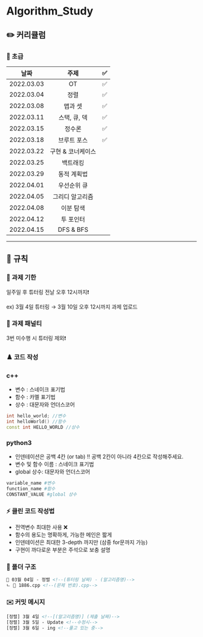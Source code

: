 # Algorithm_Study

## ✏️ 커리큘럼   
### 🌙 초급
|    날짜    | 주제 | ✅ |
|:----------:|:----:| :--: |
| 2022.03.03 |  OT  | ✅ |
| 2022.03.04 |정렬|✅|
| 2022.03.08 |맵과 셋|✅|
| 2022.03.11 |스택, 큐, 덱|✅|
| 2022.03.15 |정수론|✅|
| 2022.03.18 |브루트 포스|✅|
| 2022.03.22 |구현 & 코너케이스||
| 2022.03.25 |백트래킹||
| 2022.03.29 |동적 계획법||
| 2022.04.01 |우선순위 큐||
| 2022.04.05 |그리디 알고리즘||
| 2022.04.08 |이분 탐색||
| 2022.04.12 |투 포인터||
| 2022.04.15 |DFS & BFS||
---

## 🤙 규칙

### 🎉 과제 기한

일주일 후 튜터링 전날 오후 12시까지❗

ex) 3월 4일 튜터링 → 3월 10일 오후 12시까지 과제 업로드

### 📌 과제 패널티

3번 미수행 시 튜터링 제외❗

### ♟️ 코드 작성
### c++
- 변수 : 스네이크 표기법
- 함수 : 카멜 표기법
- 상수 : 대문자와 언더스코어

```cpp
int hello_world; //변수
int helloWorld() //함수
const int HELLO_WORLD //상수
```
### python3
- 인덴테이션은 공백 4칸 (or tab)
‼ 공백 2칸이 아니라 4칸으로 작성해주세요.
- 변수 및 함수 이름 : 스네이크 표기법
- global 상수: 대문자와 언더스코어 

```py
variable_name #변수
function_name #함수
CONSTANT_VALUE #global 상수
```

### ⚡ 클린 코드 작성법

- 전역변수 최대한 사용 ❌
- 함수의 용도는 명확하게, 가능한 메인은 짧게
- 인덴테이션은 최대한 3-depth 까지만 (삼중 for문까지 가능)
- 구현이 까다로운 부분은 주석으로 보충 설명

### 📁 폴더 구조

```html
📁 03월 04일 - 정렬 <!--(튜터링 날짜) - (알고리즘명)-->
ㄴ 📄 1886.cpp <!--(문제 번호).cpp-->
```

### ✉️ 커밋 메시지

```html
[정렬] 3월 4일 <!--[(알고리즘명)] (제출 날짜)-->
[정렬] 3월 5일 - Update <!--수정시-->
[정렬] 3월 6일 - ing <!--풀고 있는 중-->
```

